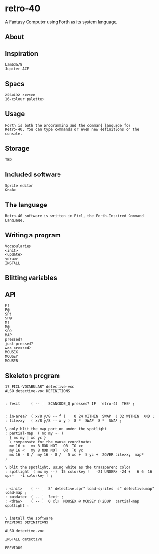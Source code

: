 # retro-40

A Fantasy Computer using Forth as its system language.

## About

## Inspiration
    Lambda/8
    Jupiter ACE

## Specs
    256x192 screen
    16-colour palettes

## Usage
    Forth is both the programming and the command language for
    Retro-40. You can type commands or even new definitions on the
    console.


## Storage
    TBD

## Included software
    Sprite editor
    Snake

## The language
    Retro-40 software is written in Ficl, the Forth-Inspired Command Language.


## Writing a program
    Vocabularies
    <init>
    <update>
    <draw>
    INSTALL

## Blitting variables

## API
    P!
    P@
    SP!
    SP@
    M!
    M@
    SPR
    MAP
    pressed?
    just-pressed?
    was-pressed?
    MOUSEX
    MOUSEY
    MOUSEB

## Skeleton program
```forth
17 FICL-VOCABULARY detective-voc
ALSO detective-voc DEFINITIONS


: ?exit     ( -- )  SCANCODE_Q pressed? IF  retro-40  THEN ;


: in-area?  ( x/8 y/8 -- f )    0 24 WITHIN  SWAP  0 32 WITHIN  AND ;
: tile>xy   ( x/8 y/8 -- x y )  8 *  SWAP  8 *  SWAP ;

\ only blit the map portion under the spotlight
: partial-map  ( mx my -- )
  { mx my | xc yc }
  \ compensate for the mouse coordinates
  mx 16 <   mx 8 MOD NOT   OR  TO xc
  my 16 <   my 8 MOD NOT   OR  TO yc
  mx 16 - 8 /  my 16 - 8 /   5 xc +  5 yc +  2OVER tile>xy  map*
;

\ blit the spotlight, using white as the transparent color
: spotlight  ( mx my --)  15 colorkey !   -24 UNDER+ -24 +   6 6  16 spr*   -1 colorkey ! ;


: <init>    ( -- )  S" detective.spr" load-sprites  s" detective.map" load-map ;
: <update>  ( -- )  ?exit ;
: <draw>    ( -- )  0 cls  MOUSEX @ MOUSEY @ 2DUP  partial-map  spotlight ;


\ install the software
PREVIOUS DEFINITIONS

ALSO detective-voc

INSTALL detective

PREVIOUS
```
